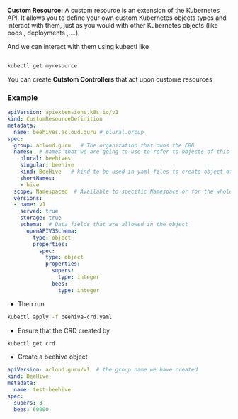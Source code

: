 **Custom Resource:** A custom resource is an extension of the Kubernetes API. It  allows you to define your own custom Kubernetes objects types and interact with them, just as you would with other Kubernetes objects (like pods , deployments ,....).

And we can interact with them using kubectl like
```bash

kubectl get myresource
```
You can create **Cutstom Controllers** that act upon custome resources

### Example

```yaml
apiVersion: apiextensions.k8s.io/v1
kind: CustomResourceDefinition
metadata: 
  name: beehives.acloud.guru # plural.group
spec: 
  group: acloud.guru   # The organization that owns the CRD
  names:  # names that we are going to use to refer to objects of this type of CRD , kubectl get ????
    plural: beehives 
    singular: beehive 
    kind: BeeHive   # kind to be used in yaml files to create object of this type
    shortNames: 
    - hive 
  scope: Namespaced  # Available to specific Namespace or for the whole cluster
  versions: 
  - name: v1 
    served: true 
    storage: true 
    schema:  # Data fields that are allowed in the object
      openAPIV3Schema: 
        type: object 
        properties: 
          spec: 
            type: object 
            properties: 
              supers: 
                type: integer 
              bees: 
                type: integer
```

- Then run 
```bash
kubectl apply -f beehive-crd.yaml
```

- Ensure that the CRD created by 
```bash
kubectl get crd
```

- Create a beehive object
```yaml
apiVersion: acloud.guru/v1  # the group name we have created
kind: BeeHive
metadata: 
  name: test-beehive
spec: 
  supers: 3 
  bees: 60000
```